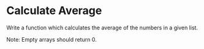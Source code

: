 # Calculate Average

Write a function which calculates the average of the numbers in a given list.

Note: Empty arrays should return 0.
